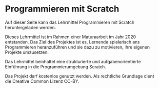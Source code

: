 # Programmieren mit Scratch

Auf dieser Seite kann das Lehrmittel Programmieren mit Scratch heruntergeladen werden.

Dieses Lehrmittel ist im Rahmen einer Maturaarbeit im Jahr 2020 entstanden. Das Ziel des Projektes ist es, Lernende spielerisch ans Programmieren heranzuführen und sie dazu zu motivieren, ihre eigenen Projekte umzusetzen. 

Das Lehrmittel beinhaltet eine strukturierte und aufgabenorientierte Einführung in die Programmierumgebung Scratch. 

Das Projekt darf kostenlos genutzt werden. Als rechtliche Grundlage dient die Creative Common Lizenz CC-BY. 

